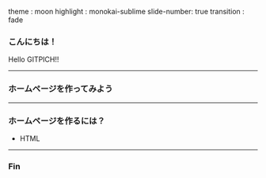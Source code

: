theme : moon
highlight : monokai-sublime
slide-number: true
transition : fade

### こんにちは！


Hello GITPICH!!


---


### ホームページを作ってみよう


---


### ホームページを作るには？
- HTML

---


### Fin

